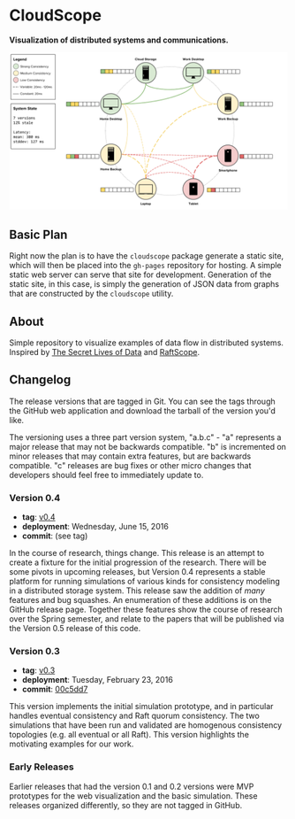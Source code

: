 # CloudScope

**Visualization of distributed systems and communications.**

![Consistency Simulation Wireframe](img/wireframe.png)

## Basic Plan

Right now the plan is to have the `cloudscope` package generate a static site, which will then be placed into the `gh-pages` repository for hosting. A simple static web server can serve that site for development. Generation of the static site, in this case, is simply the generation of JSON data from graphs that are constructed by the `cloudscope` utility.

## About

Simple repository to visualize examples of data flow in distributed systems. Inspired by [The Secret Lives of Data](http://thesecretlivesofdata.com/raft/) and [RaftScope](https://github.com/ongardie/raftscope).

## Changelog

The release versions that are tagged in Git. You can see the tags through the GitHub web application and download the tarball of the version you'd like.

The versioning uses a three part version system, "a.b.c" - "a" represents a major release that may not be backwards compatible. "b" is incremented on minor releases that may contain extra features, but are backwards compatible. "c" releases are bug fixes or other micro changes that developers should feel free to immediately update to.

### Version 0.4

* **tag**: [v0.4](https://github.com/bbengfort/cloudscope/releases/tag/v0.4)
* **deployment**: Wednesday, June 15, 2016
* **commit**: (see tag)

In the course of research, things change. This release is an attempt to create a fixture for the initial progression of the research. There will be some pivots in upcoming releases, but Version 0.4 represents a stable platform for running simulations of various kinds for consistency modeling in a distributed storage system. This release saw the addition of _many_ features and bug squashes. An enumeration of these additions is on the GitHub release page. Together these features show the course of research over the Spring semester, and relate to the papers that will be published via the Version 0.5 release of this code. 

### Version 0.3

* **tag**: [v0.3](https://github.com/bbengfort/cloudscope/releases/tag/v0.3)
* **deployment**: Tuesday, February 23, 2016
* **commit**: [00c5dd7](https://github.com/bbengfort/cloudscope/commit/00c5dd71d86f94dce5fd31b254a1c690c5ec1a53)

This version implements the initial simulation prototype, and in particular handles eventual consistency and Raft quorum consistency. The two simulations that have been run and validated are homogenous consistency topologies (e.g. all eventual or all Raft). This version highlights the motivating examples for our work.

### Early Releases

Earlier releases that had the version 0.1 and 0.2 versions were MVP prototypes for the web visualization and the basic simulation. These releases organized differently, so they are not tagged in GitHub.
